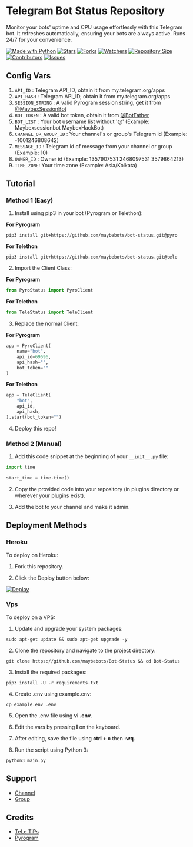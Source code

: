 # Telegram Bot Status Repository

Monitor your bots' uptime and CPU usage effortlessly with this Telegram bot. It refreshes automatically, ensuring your bots are always active. Runs 24/7 for your convenience.

[![Made with Python](http://forthebadge.com/images/badges/made-with-python.svg)](https://python.org)
[![Stars](https://img.shields.io/github/stars/MaybeBots/Bot-Status?style=for-the-badge)](https://github.com/MaybeBots/Bot-Status/stargazers)
[![Forks](https://img.shields.io/github/forks/MaybeBots/Bot-Status?style=for-the-badge)](https://github.com/MaybeBots/Bot-Status/network/members)
[![Watchers](https://img.shields.io/github/watchers/MaybeBots/Bot-Status?style=for-the-badge)](https://github.com/MaybeBots/Bot-Status/watchers)
[![Repository Size](https://img.shields.io/github/repo-size/MaybeBots/Bot-Status?style=for-the-badge)](https://github.com/MaybeBots/Bot-Status)
[![Contributors](https://img.shields.io/github/contributors/MaybeBots/Bot-Status?style=for-the-badge)](https://github.com/MaybeBots/Bot-Status/graphs/contributors)
[![Issues](https://img.shields.io/github/issues/MaybeBots/Bot-Status?style=for-the-badge)](https://github.com/MaybeBots/Bot-Status/issues)

## Config Vars
1. `API_ID` : Telegram API_ID, obtain it from my.telegram.org/apps
2. `API_HASH` : Telegram API_ID, obtain it from my.telegram.org/apps
3. `SESSION_STRING` : A valid Pyrogram session string, get it from [@MaybexSessionBot](https://t.me/MaybexSessionBot)
4. `BOT_TOKEN` : A valid bot token, obtain it from [@BotFather](https://t.me/BotFather)
5. `BOT_LIST` : Your bot username list without '@' (Example: Maybexsessionbot MaybexHackBot)
6. `CHANNEL_OR_GROUP_ID` : Your channel's or group's Telegram id (Example: -1001246808642)
7. `MESSAGE_ID` : Telegram id of message from your channel or group (Example: 10)
8. `OWNER_ID` : Owner id (Example: 1357907531 2468097531 3579864213)
9. `TIME_ZONE`: Your time zone (Example: Asia/Kolkata)

## Tutorial 

### Method 1 (Easy)
1. Install using pip3 in your bot (Pyrogram or Telethon):

**For Pyrogram**
```
pip3 install git+https://github.com/maybebots/bot-status.git@pyro
```

**For Telethon**
```
pip3 install git+https://github.com/maybebots/bot-status.git@tele
```

2. Import the Client Class:

**For Pyrogram**
```python
from PyroStatus import PyroClient
```

**For Telethon**
```python
from TeleStatus import TeleClient
```

3. Replace the normal Client:

**For Pyrogram**
```python
app = PyroClient(
    name="bot",
    api_id=69696,
    api_hash="",
    bot_token=""
)
```

**For Telethon**
```python
app = TeleClient(
    "bot",
    api_id,
    api_hash,
).start(bot_token="")
```

4. Deploy this repo!

### Method 2 (Manual)

1. Add this code snippet at the beginning of your `__init__.py` file:
```python
import time

start_time = time.time()
```

2. Copy the provided code into your repository (in plugins directory or wherever your plugins exist).

3. Add the bot to your channel and make it admin.

## Deployment Methods

### Heroku

To deploy on Heroku:

1. Fork this repository.

2. Click the Deploy button below:
    
[![Deploy](https://www.herokucdn.com/deploy/button.svg)](https://heroku.com/deploy?template=https://github.com/MaybeBots/Bot-Status)

### Vps

To deploy on a VPS:

1. Update and upgrade your system packages:
```
sudo apt-get update && sudo apt-get upgrade -y
```

2. Clone the repository and navigate to the project directory:
```
git clone https://github.com/maybebots/Bot-Status && cd Bot-Status
```

3. Install the required packages:
```
pip3 install -U -r requirements.txt
```

4. Create .env using example.env:
```
cp example.env .env
```

5. Open the .env file using **vi .env**.

6. Edit the vars by pressing **I** on the keyboard.

7. After editing, save the file using **ctrl + c** then **:wq**.

8. Run the script using Python 3:
```
python3 main.py
```

## Support
- [Channel](https://t.me/Maybebots)
- [Group](https://t.me/MaybeBotsSupport)

## Credits
- [TeLe TiPs](https://github.com/teletips/Powerful_BotStatus-TeLeTiPs)
- [Pyrogram](https://github.com/pyrogram/pyrogram)
